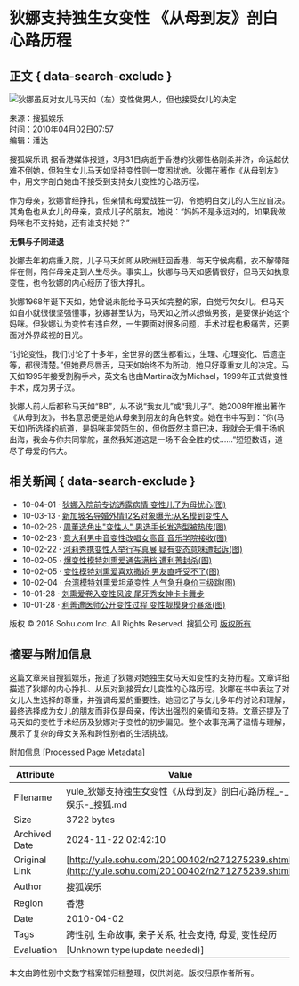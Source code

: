 # 狄娜支持独生女变性 《从母到友》剖白心路历程

## 正文 { data-search-exclude }


![狄娜虽反对女儿马天如（左）变性做男人，但也接受女儿的决定](https://photocdn.sohu.com/20100402/Img271275240.jpg)

来源：搜狐娱乐  
时间：2010年04月02日07:57  
编辑：潘达  

搜狐娱乐讯 据香港媒体报道，3月31日病逝于香港的狄娜性格刚柔并济，命运起伏难不倒她，但独生女儿马天如坚持变性则一度困扰她。狄娜在著作《从母到友》中，用文字剖白她由不接受到支持女儿变性的心路历程。

作为母亲，狄娜曾经挣扎，但亲情和母爱战胜一切，令她明白女儿的人生应自决。其角色也从女儿的母亲，变成儿子的朋友。她说：“妈妈不是永远对的，如果我做妈咪也不支持她，还有谁支持她？”

**无惧与子同进退**

狄娜去年初病重入院，儿子马天如即从欧洲赶回香港，每天守候病榻，衣不解带陪伴在侧，陪伴母亲走到人生尽头。事实上，狄娜与马天如感情很好，但马天如执意变性，也令狄娜的内心经历了很大挣扎。

狄娜1968年诞下天如，她曾说未能给予马天如完整的家，自觉亏欠女儿。但马天如自小就很很坚强懂事，狄娜甚至认为，马天如之所以想做男孩，是要保护她这个妈咪。但狄娜认为变性有违自然，一生要面对很多问题，手术过程也极痛苦，还要面对外界歧视的目光。

“讨论变性，我们讨论了十多年，全世界的医生都看过，生理、心理变化、后遗症等，都很清楚。”但她费尽唇舌，马天如始终不为所动，她只好尊重女儿的决定。马天如1995年接受割胸手术，英文名也由Martina改为Michael，1999年正式做变性手术，成为男子汉。

狄娜人前人后都称马天如“BB”，从不说“我女儿”或“我儿子”。她2008年推出著作《从母到友》，书名意思便是她从母亲到朋友的角色转变。她在书中写到：“你(马天如)所选择的航道，是妈咪非常陌生的，但你既然主意已决，我就会无惧于扬帆出海，我会与你共同掌舵，虽然我知道这是一场不会全胜的仗……”短短数语，道尽了母爱的伟大。

## 相关新闻 { data-search-exclude }

- 10-04-01 · [狄娜入院前专访透露病情 变性儿子为母忧心(图)](https://yule.sohu.com/20100401/n271252433.shtml)
- 10-03-13 · [新加坡名导婚外情12名对象曝光:从名模到变性人](https://yule.sohu.com/20100313/n270806806.shtml)
- 10-02-26 · [周董选角出"变性人" 男选手长发造型被热传(图)](https://music.yule.sohu.com/20100226/n270449627.shtml)
- 10-02-23 · [意大利男中音变性改唱女高音 音乐学院接收(图)](https://music.yule.sohu.com/20100223/n270377637.shtml)
- 10-02-22 · [河莉秀携变性人举行写真展 疑有变态意味遭起诉(图)](https://yule.sohu.com/20100222/n270358595.shtml)
- 10-02-05 · [爆变性模特刘熏爱通告满档 遭利菁封杀(图)](https://yule.sohu.com/20100205/n270073102.shtml)
- 10-02-05 · [变性模特刘熏爱喜欢撒娇 男友直呼受不了(图)](https://yule.sohu.com/20100205/n270071081.shtml)
- 10-02-04 · [台湾模特刘熏爱坦承变性 人气急升身价三级跳(图)](https://yule.sohu.com/20100204/n270045238.shtml)
- 10-01-28 · [刘熏爱卷入变性风波 尾牙秀女神卡卡舞步](https://yule.sohu.com/20100128/n269892547.shtml)
- 10-01-28 · [利菁遭医师公开变性过程 变性靓模身价暴涨(图)](https://yule.sohu.com/20100128/n269883990.shtml)

版权 © 2018 Sohu.com Inc. All Rights Reserved. 搜狐公司 [版权所有](https://corp.sohu.com/s2007/copyright/) 

## 摘要与附加信息

<!-- tcd_abstract -->
这篇文章来自搜狐娱乐，报道了狄娜对她独生女马天如变性的支持历程。文章详细描述了狄娜的内心挣扎、从反对到接受女儿变性的心路历程。狄娜在书中表达了对女儿人生选择的尊重，并强调母爱的重要性。她回忆了与女儿多年的讨论和理解，最终选择成为女儿的朋友而非仅是母亲，传达出强烈的亲情和支持。文章还提及了马天如的变性手术经历及狄娜对于变性的初步偏见。整个故事充满了温情与理解，展示了复杂的母女关系和跨性别者的生活挑战。
<!-- tcd_abstract_end -->

附加信息 [Processed Page Metadata]

| Attribute       | Value                                  |
|-----------------|----------------------------------------|
| Filename        | yule_狄娜支持独生女变性《从母到友》剖白心路历程_-_娱乐-_搜狐.md                             |
| Size            | 3722 bytes                           |
| Archived Date   | 2024-11-22 02:42:10                             |
| Original Link   | [http://yule.sohu.com/20100402/n271275239.shtml](http://yule.sohu.com/20100402/n271275239.shtml)                       |
| Author          | 搜狐娱乐                               |
| Region          | 香港                               |
| Date            | 2010-04-02                                 |
| Tags            | 跨性别, 生命故事, 亲子关系, 社会支持, 母爱, 变性经历                                 |
| Evaluation            | [Unknown type(update needed)]                                 |
<!-- tcd_table_end -->

本文由跨性别中文数字档案馆归档整理，仅供浏览。版权归原作者所有。
